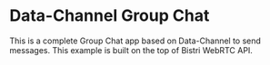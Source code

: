 Data-Channel Group Chat
===========

This is a complete Group Chat app based on Data-Channel to send messages.
This example is built on the top of Bistri WebRTC API.